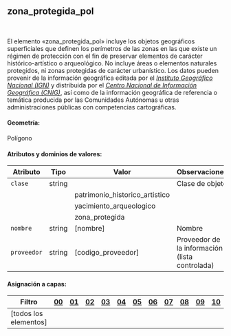 ## zona_protegida_pol
<br />

El elemento «zona_protegida_pol» incluye los objetos geográficos superficiales que definen los perímetros de las zonas en las que existe un régimen de protección con el fin de preservar elementos de carácter histórico-artístico o arqueológico. No incluye áreas o elementos naturales protegidos, ni zonas protegidas de carácter urbanístico. Los datos pueden provenir de la información geográfica editada por el [*Instituto Geográfico Nacional (IGN)*](https://www.ign.es) y distribuida por el [*Centro Nacional de Información Geográfica (CNIG)*](https://www.cnig.es), así como de la información geográfica de referencia o temática producida por las Comunidades Autónomas u otras administraciones públicas con competencias cartográficas.

#### Geometría:

Polígono

#### Atributos y dominios de valores:

|Atributo|Tipo|Valor|Observaciones|
|---|---|---|---|
|`clase`|string| |Clase de objeto|
| | |patrimonio_historico_artistico| |
| | |yacimiento_arqueologico| |
| | |zona_protegida| |
|`nombre`|string|[nombre]|Nombre|
|`proveedor`|string|[codigo_proveedor]|Proveedor de la información (lista controlada)|

#### Asignación a capas:

|Filtro|[00](../../niveles/nivel_00)|[01](../../niveles/nivel_01)|[02](../../niveles/nivel_02)|[03](../../niveles/nivel_03)|[04](../../niveles/nivel_04)|[05](../../niveles/nivel_05)|[06](../../niveles/nivel_06)|[07](../../niveles/nivel_07)|[08](../../niveles/nivel_08)|[09](../../niveles/nivel_09)|[10](../../niveles/nivel_10)|[11](../../niveles/nivel_11)|[12](../../niveles/nivel_12)|[13](../../niveles/nivel_13)|[14](../../niveles/nivel_14)|[15](../../niveles/nivel_15)|[16](../../niveles/nivel_16)|[17](../../niveles/nivel_17)|[18](../../niveles/nivel_18)|[19](../../niveles/nivel_19)|[20](../../niveles/nivel_20)|[21](../../niveles/nivel_21)|[22](../../niveles/nivel_22)|
|---|---|---|---|---|---|---|---|---|---|---|---|---|---|---|---|---|---|---|---|---|---|---|---|
|[todos los elementos]| | | | | | | | | | | | |x|x|x|x|x|x|x|x|x|x|x|
